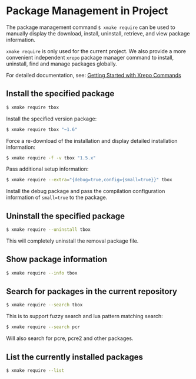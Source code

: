 
# Package Management in Project

The package management command `$ xmake require` can be used to manually display the download, install, uninstall, retrieve, and view package information.

`xmake require` is only used for the current project. We also provide a more convenient independent `xrepo` package manager command to install, uninstall, find and manage packages globally.

For detailed documentation, see: [Getting Started with Xrepo Commands](/guide/package-management/xrepo-cli)

## Install the specified package

```sh
$ xmake require tbox
```

Install the specified version package:

```sh
$ xmake require tbox "~1.6"
```

Force a re-download of the installation and display detailed installation information:

```sh
$ xmake require -f -v tbox "1.5.x"
```

Pass additional setup information:

```sh
$ xmake require --extra="{debug=true,config={small=true}}" tbox
```

Install the debug package and pass the compilation configuration information of `small=true` to the package.

## Uninstall the specified package

```sh
$ xmake require --uninstall tbox
```

This will completely uninstall the removal package file.

## Show package information

```sh
$ xmake require --info tbox
```

## Search for packages in the current repository

```sh
$ xmake require --search tbox
```

This is to support fuzzy search and lua pattern matching search:

```sh
$ xmake require --search pcr
```

Will also search for pcre, pcre2 and other packages.

## List the currently installed packages

```sh
$ xmake require --list
```

